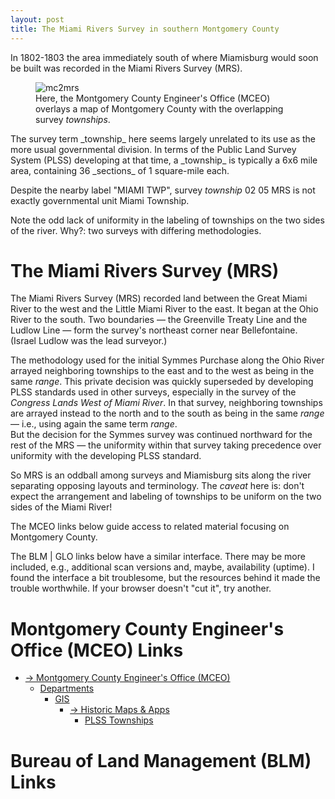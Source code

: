 ```yaml
---
layout: post
title: The Miami Rivers Survey in southern Montgomery County
---
```


In 1802-1803 the area immediately south of where Miamisburg would soon be built was recorded in the Miami Rivers Survey (MRS).
<figure>
  <img src="{{ site.baseurl }}/images/mceo-mc2mrs.png" alt="mc2mrs"/>
  <figcaption>Here, the Montgomery County Engineer's Office (MCEO) overlays a map of Montgomery County with the overlapping survey <i>townships</i>.
</figcaption>
</figure>
The survey term _township_ here seems largely unrelated to its use as the more usual governmental division.
In terms of the Public Land Survey System (PLSS) developing at that time,
a _township_ is typically a 6x6 mile area, containing 36 _sections_ of 1 square-mile each.

Despite the nearby label "MIAMI TWP", survey _township_ 02 05 MRS is not exactly governmental unit Miami Township.

Note the odd lack of uniformity in the labeling of townships on the two sides of the river.
Why?:  two surveys with differing methodologies.

# The Miami Rivers Survey (MRS)

The Miami Rivers Survey (MRS) recorded land between the Great Miami River to the west and the Little Miami River to the east.
It began at the Ohio River to the south.  Two boundaries — the Greenville Treaty Line and the Ludlow Line — form the survey's northeast corner near Bellefontaine. 
(Israel Ludlow was the lead surveyor.)  

The methodology used for the initial Symmes Purchase along the Ohio River arrayed neighboring townships to the east and to the west as being in the same _range_.
This private decision was quickly superseded by developing PLSS standards used in other surveys, especially in the survey of the _Congress Lands West of Miami River_.
In that survey, neighboring townships are arrayed instead to the north and to the south as being in the same _range_ — i.e., using again the same term _range_.  
But the decision for the Symmes survey was continued northward for the rest of the MRS — the uniformity within that survey taking precedence over uniformity
with the developing PLSS standard.

So MRS is an oddball among surveys and Miamisburg sits along the river separating opposing layouts and terminology.
The *caveat* here is:
don't expect the arrangement and labeling of townships to be uniform on the two sides of the Miami River! 

The MCEO links below guide access to related material focusing on Montgomery County.

The BLM | GLO links below have a similar interface.  There may be more included, e.g., additional scan versions and, maybe, availability (uptime).  I found the interface a bit troublesome, but the resources behind it made the trouble worthwhile.  If your browser doesn't "cut it", try another.

# Montgomery County Engineer's Office (MCEO) Links

- [→ Montgomery County Engineer's Office (MCEO)](https://engineer.mcohio.org/)
  - [Departments](https://engineer.mcohio.org/departments/)
    - [GIS](https://engineer.mcohio.org/departments/gis/)
      - [→ Historic Maps & Apps](https://mceo.maps.arcgis.com/apps/PublicGallery/index.html?appid=d1f1db5bcc6f498387da22aa056ce59f)
        - [PLSS Townships](https://mceo.maps.arcgis.com/apps/View/index.html?appid=d8a8b4c8f28446f2ba40d371723c1c18)

# Bureau of Land Management (BLM) Links
